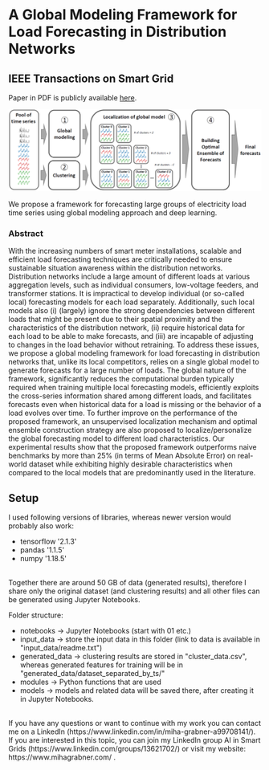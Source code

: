 # A Global Modeling Framework for Load Forecasting in Distribution Networks 
## IEEE Transactions on Smart Grid

Paper in PDF is publicly available [here](https://ieeexplore.ieee.org/document/10092804).

<img src="images/framework.PNG" alt="framework.png" width="600">

We propose a framework for forecasting large groups of electricity load time series using global modeling approach and deep learning.

### Abstract
With the increasing numbers of smart meter installations,
scalable and efficient load forecasting techniques are
critically needed to ensure sustainable situation awareness within
the distribution networks. Distribution networks include a large
amount of different loads at various aggregation levels, such
as individual consumers, low-voltage feeders, and transformer
stations. It is impractical to develop individual (or so-called local)
forecasting models for each load separately. Additionally, such
local models also (i) (largely) ignore the strong dependencies
between different loads that might be present due to their spatial
proximity and the characteristics of the distribution network,
(ii) require historical data for each load to be able to make
forecasts, and (iii) are incapable of adjusting to changes in
the load behavior without retraining. To address these issues,
we propose a global modeling framework for load forecasting
in distribution networks that, unlike its local competitors,
relies on a single global model to generate forecasts for a
large number of loads. The global nature of the framework,
significantly reduces the computational burden typically required
when training multiple local forecasting models, efficiently exploits
the cross-series information shared among different loads,
and facilitates forecasts even when historical data for a load
is missing or the behavior of a load evolves over time. To
further improve on the performance of the proposed framework,
an unsupervised localization mechanism and optimal ensemble
construction strategy are also proposed to localize/personalize
the global forecasting model to different load characteristics.
Our experimental results show that the proposed framework
outperforms naive benchmarks by more than 25% (in terms
of Mean Absolute Error) on real-world dataset while exhibiting
highly desirable characteristics when compared to the local models
that are predominantly used in the literature.

## Setup
I used following versions of libraries, whereas newer version would probably also work:
- tensorflow '2.1.3'
- pandas '1.1.5'
- numpy '1.18.5'
<br>
Together there are around 50 GB of data (generated results), therefore I share only the original dataset (and clustering results) and all other files can be generated using Jupyter Notebooks.<br>

Folder structure:
- notebooks -> Jupyter Notebooks (start with 01 etc.)
- input_data -> store the input data in this folder (link to data is available in "input_data/readme.txt")
- generated_data -> clustering results are stored in "cluster_data.csv", whereas generated features for training will be in "generated_data/dataset_separated_by_ts/"
- modules -> Python functions that are used
- models -> models and related data will be saved there, after creating it in Jupyter Notebooks.

<br>
If you have any questions or want to continue with my work you can contact me on a LinkedIn (https://www.linkedin.com/in/miha-grabner-a99708141/). <br>
If you are interested in this topic, you can join my LinkedIn group AI in Smart Grids (https://www.linkedin.com/groups/13621702/) or visit my website: https://www.mihagrabner.com/ .
